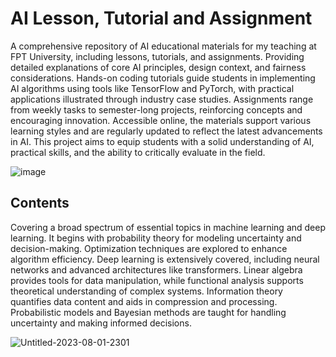# AI Lesson, Tutorial and Assignment

A comprehensive repository of AI educational materials for my teaching at FPT University, including lessons, tutorials, and assignments. Providing detailed explanations of core AI principles, design context, and fairness considerations. Hands-on coding tutorials guide students in implementing AI algorithms using tools like TensorFlow and PyTorch, with practical applications illustrated through industry case studies. Assignments range from weekly tasks to semester-long projects, reinforcing concepts and encouraging innovation. Accessible online, the materials support various learning styles and are regularly updated to reflect the latest advancements in AI. This project aims to equip students with a solid understanding of AI, practical skills, and the ability to critically evaluate in the field.

![image](https://github.com/hughiephan/lesson/assets/16631121/0fe2d1fc-4bf6-40db-88d3-8fc0ec1badc2)

## Contents

Covering a broad spectrum of essential topics in machine learning and deep learning. It begins with probability theory for modeling uncertainty and decision-making. Optimization techniques are explored to enhance algorithm efficiency. Deep learning is extensively covered, including neural networks and advanced architectures like transformers. Linear algebra provides tools for data manipulation, while functional analysis supports theoretical understanding of complex systems. Information theory quantifies data content and aids in compression and processing. Probabilistic models and Bayesian methods are taught for handling uncertainty and making informed decisions.

![Untitled-2023-08-01-2301](https://github.com/hughiephan/DPL/assets/16631121/ea6531a5-d605-4ee5-af92-7905f1e55689)
